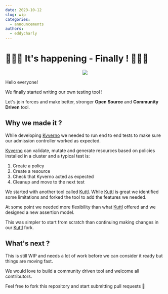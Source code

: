 ```yaml
---
date: 2023-10-12
slug: wip
categories:
  - announcements
authors:
  - eddycharly
---
```


# :tada::tada::tada: It's happening - Finally ! :tada::tada::tada:

<p align="center">
  <img src="https://i.pinimg.com/originals/26/fe/ed/26feed1d744536fbe4bd1c52f8053564.gif" />
</p>

Hello everyone!

We finally started writing our own testing tool !

Let's join forces and make better, stronger **Open Source** and **Community Driven** tool.

<!-- more -->

## Why we made it ?

While developing [Kyverno](https://kyverno.io) we needed to run end to end tests to make sure our admission controller worked as expected.

[Kyverno](https://kyverno.io) can validate, mutate and generate resources based on policies installed in a cluster and a typical test is:

1. Create a policy
1. Create a resource
1. Check that Kyverno acted as expected
1. Cleanup and move to the next test

We started with another tool called [Kuttl](https://kuttl.dev). While [Kuttl](https://kuttl.dev) is great we identified some limitations and forked the tool to add the features we needed.

At some point we needed more flexibility than what [Kuttl](https://kuttl.dev) offered and we designed a new assertion model.

This was simpler to start from scratch than continuing making changes in our [Kuttl](https://kuttl.dev) fork.

## What's next ?

This is still WIP and needs a lot of work before we can consider it ready but things are moving fast.

We would love to build a community driven tool and welcome all contributors.

Feel free to fork this repository and start submitting pull requests :pray:
